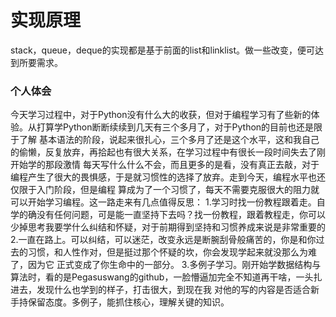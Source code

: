 # 实现原理
stack，queue，deque的实现都是基于前面的list和linklist。做一些改变，便可达到所要需求。

### 个人体会
今天学习过程中，对于Python没有什么大的收获，但对于编程学习有了些新的体验。从打算学Python断断续续到几天有三个多月了，对于Python的目前也还是限于了解
基本语法的阶段，说起来很扎心，三个多月了还是这个水平，这和我自己的偷懒，反复放弃，再拾起也有很大关系，在学习过程中有很长一段时间失去了刚开始学的那段激情
每天写什么什么不会，而且更多的是看，没有真正去敲，对于编程产生了很大的畏惧感，于是就习惯性的选择了放弃。走到今天，编程水平也还仅限于入门阶段，但是编程
算成为了一个习惯了，每天不需要克服很大的阻力就可以开始学习编程。这一路走来有几点值得反思：
    1.学习时找一份教程跟着走。自学的确没有任何问题，可是能一直坚持下去吗？找一份教程，跟着教程走，你可以少掉思考我要学什么纠结和怀疑，对于前期得到坚持和习惯养成来说是非常重要的
    2.一直在路上。可以纠结，可以迷茫，改变永远是断腕刮骨般痛苦的，你是和你过去的习惯，和人性作对，但是挺过那个怀疑的坎，你会发现学起来就没那么为难了，因为它
 正式变成了你生命中的一部分。
    3.多例子学习。刚开始学数据结构与算法时，看的是Pegasuswang的github，一脸懵逼加完全不知道再干啥，一头扎进去，发现什么也学到的样子，打击很大，到现在我
 对他的写的内容是否适合新手持保留态度。多例子，能抓住核心，理解关键的知识。
